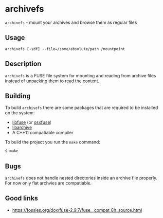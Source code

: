 # archivefs
  `archivefs` - mount your archives and browse them as regular files

## Usage
  ```man
  archivefs [-sdf] --file=/some/absolute/path /mountpoint
  ```

## Description
  `archivefs` is a FUSE file system for mounting and reading from archive files
  instead of unpacking them to read the content.

## Building
  To build `archivefs` there are some packages that are required to be
  installed on the system:

  * [libfuse](https://github.com/libfuse/libfuse) (or [osxfuse](https://github.com/osxfuse/osxfuse))
  * [libarchive](https://github.com/libarchive/libarchive)
  * A C++11 compatiable compiler

  To build the project you run the `make` command:
  ```sh
  $ make
  ```

## Bugs
  `archivefs` does not handle nested directories inside an archive file
  properly. For now only flat archvies are compatiable.

## Good links
  * https://fossies.org/dox/fuse-2.9.7/fuse__compat_8h_source.html
